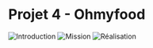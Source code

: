 # Projet 4 - Ohmyfood

![Introduction](https://github.com/I-Mahfouf/P4_OpenClassrooms-Ohmyfood/assets/143210485/ea7546ce-652d-4da5-a96f-2010a8def10a)
![Mission](https://github.com/I-Mahfouf/P4_OpenClassrooms-Ohmyfood/assets/143210485/76dee3e0-d111-47db-b716-676778334961)
![Réalisation](https://github.com/I-Mahfouf/P4_OpenClassrooms-Ohmyfood/assets/143210485/75ec9c79-3eae-446e-83e0-82f9b5de10b7)
